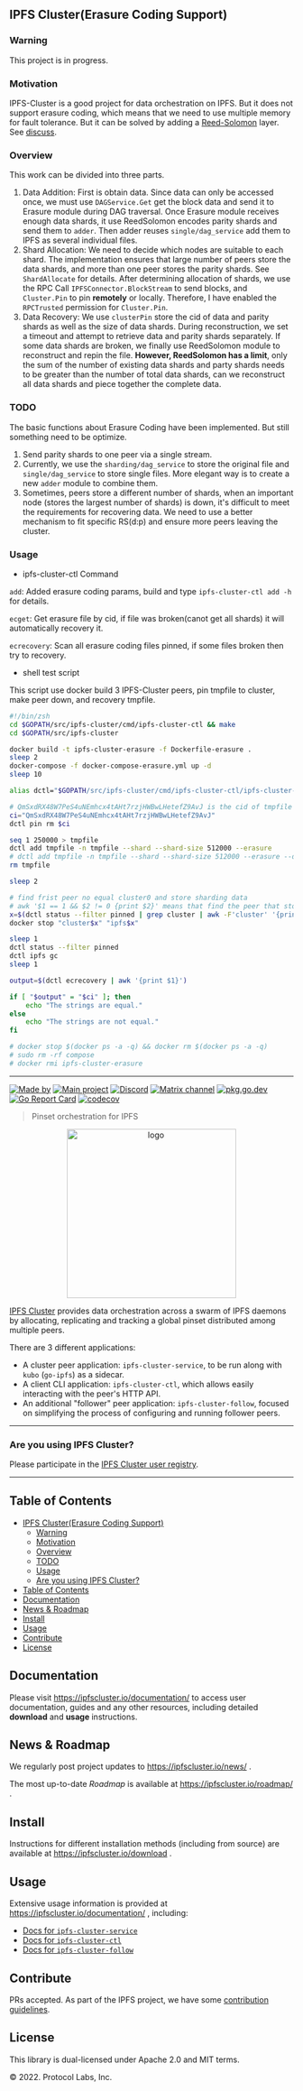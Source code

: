 ## IPFS Cluster(Erasure Coding Support)
### Warning
This project is in progress.

### Motivation
IPFS-Cluster is a good project for data orchestration on IPFS. But it does not support erasure coding, which means that we need to use multiple memory for fault tolerance. But it can be solved by adding a [Reed-Solomon](https://github.com/klauspost/reedsolomon) layer. See [discuss](https://discuss.ipfs.tech/t/is-there-an-implementation-of-ipfs-that-includes-erasure-coding-like-reed-solomon-right-now/17052/9).

### Overview
This work can be divided into three parts.
1. Data Addition: First is obtain data. Since data can only be accessed once, we must use `DAGService.Get` get the block data and send it to Erasure module during DAG traversal. Once Erasure module receives enough data shards, it use ReedSolomon encodes parity shards and send them to `adder`. Then adder reuses `single/dag_service` add them to IPFS as several individual files.
2. Shard Allocation: We need to decide which nodes are suitable to each shard. The implementation ensures that large number of peers store the data shards, and more than one peer stores the parity shards. See `ShardAllocate` for details. After determining allocation of shards, we use the RPC Call `IPFSConnector.BlockStream` to send blocks, and `Cluster.Pin` to pin **remotely** or locally. Therefore, I have enabled the `RPCTrusted` permission for `Cluster.Pin`.
3. Data Recovery: We use `clusterPin` store the cid of data and parity shards as well as the size of data shards. During reconstruction, we set a timeout and attempt to retrieve data and parity shards separately. If some data shards are broken, we finally use ReedSolomon module to reconstruct and repin the file. **However, ReedSolomon has a limit**, only the sum of the number of existing data shards and party shards needs to be greater than the number of total data shards, can we reconstruct all data shards and piece together the complete data.

### TODO
The basic functions about Erasure Coding have been implemented. But still something need to be optimize.

1. Send parity shards to one peer via a single stream.
2. Currently, we use the `sharding/dag_service` to store the original file and `single/dag_service` to store single files. More elegant way is to create a new `adder` module to combine them.
3. Sometimes, peers store a different number of shards, when an important node (stores the largest number of shards) is down, it's difficult to meet the requirements for recovering data. We need to use a better mechanism to fit specific RS(d:p) and ensure more peers leaving the cluster.

### Usage
- ipfs-cluster-ctl Command

`add`: Added erasure coding params, build and type `ipfs-cluster-ctl add -h` for details.

`ecget`: Get erasure file by cid, if file was broken(canot get all shards) it will automatically recovery it.

`ecrecovery`: Scan all erasure coding files pinned, if some files broken then try to recovery.

- shell test script

This script use docker build 3 IPFS-Cluster peers, pin tmpfile to cluster, make peer down, and recovery tmpfile.

```zsh
#!/bin/zsh
cd $GOPATH/src/ipfs-cluster/cmd/ipfs-cluster-ctl && make
cd $GOPATH/src/ipfs-cluster

docker build -t ipfs-cluster-erasure -f Dockerfile-erasure .
sleep 2
docker-compose -f docker-compose-erasure.yml up -d
sleep 10

alias dctl="$GOPATH/src/ipfs-cluster/cmd/ipfs-cluster-ctl/ipfs-cluster-ctl"

# QmSxdRX48W7PeS4uNEmhcx4tAHt7rzjHWBwLHetefZ9AvJ is the cid of tmpfile
ci="QmSxdRX48W7PeS4uNEmhcx4tAHt7rzjHWBwLHetefZ9AvJ"
dctl pin rm $ci

seq 1 250000 > tmpfile
dctl add tmpfile -n tmpfile --shard --shard-size 512000 --erasure
# dctl add tmpfile -n tmpfile --shard --shard-size 512000 --erasure --data-shards 4 --parity-shards 2
rm tmpfile

sleep 2

# find frist peer no equal cluster0 and store sharding data
# awk '$1 == 1 && $2 != 0 {print $2}' means that find the peer that store one shard and it's id not cluster0(cluster0 expose port)
x=$(dctl status --filter pinned | grep cluster | awk -F'cluster' '{print $2}' | awk '{print $1}' | sort | uniq -c | awk '$1 == 3 && $2 != 0 {print $2}' | head -n 1)
docker stop "cluster$x" "ipfs$x"

sleep 1
dctl status --filter pinned
dctl ipfs gc
sleep 1

output=$(dctl ecrecovery | awk '{print $1}')

if [ "$output" = "$ci" ]; then
    echo "The strings are equal."
else
    echo "The strings are not equal."
fi

# docker stop $(docker ps -a -q) && docker rm $(docker ps -a -q)
# sudo rm -rf compose
# docker rmi ipfs-cluster-erasure
```


---
[![Made by](https://img.shields.io/badge/By-Protocol%20Labs-000000.svg?style=flat-square)](https://protocol.ai)
[![Main project](https://img.shields.io/badge/project-ipfs--cluster-ef5c43.svg?style=flat-square)](http://github.com/ipfs-cluster)
[![Discord](https://img.shields.io/badge/forum-discuss.ipfs.io-f9a035.svg?style=flat-square)](https://discuss.ipfs.io/c/help/help-ipfs-cluster/24)
[![Matrix channel](https://img.shields.io/badge/matrix-%23ipfs--cluster-3c8da0.svg?style=flat-square)](https://app.element.io/#/room/#ipfs-cluster:ipfs.io)
[![pkg.go.dev](https://pkg.go.dev/badge/github.com/ipfs-cluster/ipfs-cluster)](https://pkg.go.dev/github.com/ipfs-cluster/ipfs-cluster)
[![Go Report Card](https://goreportcard.com/badge/github.com/ipfs-cluster/ipfs-cluster)](https://goreportcard.com/report/github.com/ipfs-cluster/ipfs-cluster)
[![codecov](https://codecov.io/gh/ipfs-cluster/ipfs-cluster/branch/master/graph/badge.svg)](https://codecov.io/gh/ipfs-cluster/ipfs-cluster)

> Pinset orchestration for IPFS

<p align="center">
<img src="https://ipfscluster.io/cluster/png/IPFS_Cluster_color_no_text.png" alt="logo" width="300" height="300" />
</p>

[IPFS Cluster](https://ipfscluster.io) provides data orchestration across a swarm of IPFS daemons by allocating, replicating and tracking a global pinset distributed among multiple peers.

There are 3 different applications:

* A cluster peer application: `ipfs-cluster-service`, to be run along with `kubo` (`go-ipfs`) as a sidecar.
* A client CLI application: `ipfs-cluster-ctl`, which allows easily interacting with the peer's HTTP API.
* An additional "follower" peer application: `ipfs-cluster-follow`, focused on simplifying the process of configuring and running follower peers.

---

### Are you using IPFS Cluster?

Please participate in the [IPFS Cluster user registry](https://docs.google.com/forms/d/e/1FAIpQLSdWF5aXNXrAK_sCyu1eVv2obTaKVO3Ac5dfgl2r5_IWcizGRg/viewform).

---

## Table of Contents

- [IPFS Cluster(Erasure Coding Support)](#ipfs-clustererasure-coding-support)
  - [Warning](#warning)
  - [Motivation](#motivation)
  - [Overview](#overview)
  - [TODO](#todo)
  - [Usage](#usage)
  - [Are you using IPFS Cluster?](#are-you-using-ipfs-cluster)
- [Table of Contents](#table-of-contents)
- [Documentation](#documentation)
- [News \& Roadmap](#news--roadmap)
- [Install](#install)
- [Usage](#usage-1)
- [Contribute](#contribute)
- [License](#license)


## Documentation

Please visit https://ipfscluster.io/documentation/ to access user documentation, guides and any other resources, including detailed **download** and **usage** instructions.

## News & Roadmap

We regularly post project updates to https://ipfscluster.io/news/ .

The most up-to-date *Roadmap* is available at https://ipfscluster.io/roadmap/ .

## Install

Instructions for different installation methods (including from source) are available at https://ipfscluster.io/download .

## Usage

Extensive usage information is provided at https://ipfscluster.io/documentation/ , including:

* [Docs for `ipfs-cluster-service`](https://ipfscluster.io/documentation/reference/service/)
* [Docs for `ipfs-cluster-ctl`](https://ipfscluster.io/documentation/reference/ctl/)
* [Docs for `ipfs-cluster-follow`](https://ipfscluster.io/documentation/reference/follow/)

## Contribute

PRs accepted. As part of the IPFS project, we have some [contribution guidelines](https://ipfscluster.io/support/#contribution-guidelines).

## License

This library is dual-licensed under Apache 2.0 and MIT terms.

© 2022. Protocol Labs, Inc.
